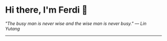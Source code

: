 <h1>Hi there, I'm Ferdi 👋</h1>

<p><em>
  "The busy man is never wise and the wise man is never busy." — Lin Yutang
</em></p>

---
